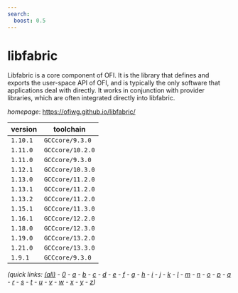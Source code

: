 ```yaml
---
search:
  boost: 0.5
---
```

# libfabric

Libfabric is a core component of OFI. It is the library that defines and exports the user-space API of OFI, and is typically the only software that applications deal with directly. It works in conjunction with provider libraries, which are often integrated directly into libfabric.

*homepage*: <https://ofiwg.github.io/libfabric/>

version | toolchain
--------|----------
``1.10.1`` | ``GCCcore/9.3.0``
``1.11.0`` | ``GCCcore/10.2.0``
``1.11.0`` | ``GCCcore/9.3.0``
``1.12.1`` | ``GCCcore/10.3.0``
``1.13.0`` | ``GCCcore/11.2.0``
``1.13.1`` | ``GCCcore/11.2.0``
``1.13.2`` | ``GCCcore/11.2.0``
``1.15.1`` | ``GCCcore/11.3.0``
``1.16.1`` | ``GCCcore/12.2.0``
``1.18.0`` | ``GCCcore/12.3.0``
``1.19.0`` | ``GCCcore/13.2.0``
``1.21.0`` | ``GCCcore/13.3.0``
``1.9.1`` | ``GCCcore/9.3.0``


*(quick links: [(all)](../index.md) - [0](../0/index.md) - [a](../a/index.md) - [b](../b/index.md) - [c](../c/index.md) - [d](../d/index.md) - [e](../e/index.md) - [f](../f/index.md) - [g](../g/index.md) - [h](../h/index.md) - [i](../i/index.md) - [j](../j/index.md) - [k](../k/index.md) - [l](../l/index.md) - [m](../m/index.md) - [n](../n/index.md) - [o](../o/index.md) - [p](../p/index.md) - [q](../q/index.md) - [r](../r/index.md) - [s](../s/index.md) - [t](../t/index.md) - [u](../u/index.md) - [v](../v/index.md) - [w](../w/index.md) - [x](../x/index.md) - [y](../y/index.md) - [z](../z/index.md))*

